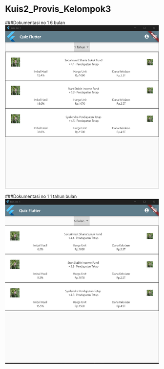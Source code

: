 # Kuis2_Provis_Kelompok3
###Dokumentasi no 1 6 bulan
![gege](ssno1tahun.png)

###Dokumentasi no 1 1 tahun bulan
![gege](ssno16bulann.png)
